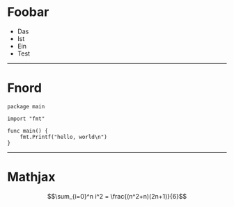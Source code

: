 # Foobar
* Das
* Ist
* Ein
* Test
---
# Fnord
```
package main

import "fmt"

func main() {
    fmt.Printf("hello, world\n")
}
```
---
# Mathjax
$$\sum_{i=0}^n i^2 = \frac{(n^2+n)(2n+1)}{6}$$
